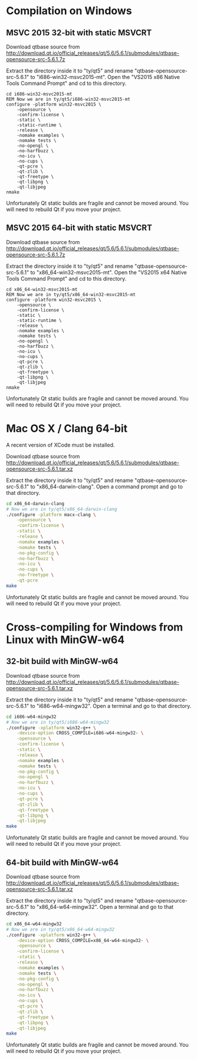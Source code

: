 # Compilation on Windows

## MSVC 2015 32-bit with static MSVCRT

Download qtbase source from http://download.qt.io/official_releases/qt/5.6/5.6.1/submodules/qtbase-opensource-src-5.6.1.7z

Extract the directory inside it to "ty/qt5" and rename "qtbase-opensource-src-5.6.1" to
"i686-win32-msvc2015-mt". Open the "VS2015 x86 Native Tools Command Prompt" and cd to
this directory.

```batch
cd i686-win32-msvc2015-mt
REM Now we are in ty/qt5/i686-win32-msvc2015-mt
configure -platform win32-msvc2015 \
    -opensource \
    -confirm-license \
    -static \
    -static-runtime \
    -release \
    -nomake examples \
    -nomake tests \
    -no-opengl \
    -no-harfbuzz \
    -no-icu \
    -no-cups \
    -qt-pcre \
    -qt-zlib \
    -qt-freetype \
    -qt-libpng \
    -qt-libjpeg
nmake
```

Unfortunately Qt static builds are fragile and cannot be moved around. You will need to rebuild Qt
if you move your project.

## MSVC 2015 64-bit with static MSVCRT

Download qtbase source from http://download.qt.io/official_releases/qt/5.6/5.6.1/submodules/qtbase-opensource-src-5.6.1.7z

Extract the directory inside it to "ty/qt5" and rename "qtbase-opensource-src-5.6.1" to
"x86_64-win32-msvc2015-mt". Open the "VS2015 x64 Native Tools Command Prompt" and cd to
this directory.

```batch
cd x86_64-win32-msvc2015-mt
REM Now we are in ty/qt5/x86_64-win32-msvc2015-mt
configure -platform win32-msvc2015 \
    -opensource \
    -confirm-license \
    -static \
    -static-runtime \
    -release \
    -nomake examples \
    -nomake tests \
    -no-opengl \
    -no-harfbuzz \
    -no-icu \
    -no-cups \
    -qt-pcre \
    -qt-zlib \
    -qt-freetype \
    -qt-libpng \
    -qt-libjpeg
nmake
```

Unfortunately Qt static builds are fragile and cannot be moved around. You will need to rebuild Qt
if you move your project.

# Mac OS X / Clang 64-bit

A recent version of XCode must be installed.

Download qtbase source from http://download.qt.io/official_releases/qt/5.6/5.6.1/submodules/qtbase-opensource-src-5.6.1.tar.xz

Extract the directory inside it to "ty/qt5" and rename "qtbase-opensource-src-5.6.1" to
"x86_64-darwin-clang". Open a command prompt and go to that directory.

```sh
cd x86_64-darwin-clang
# Now we are in ty/qt5/x86_64-darwin-clang
./configure -platform macx-clang \
    -opensource \
    -confirm-license \
    -static \
    -release \
    -nomake examples \
    -nomake tests \
    -no-pkg-config \
    -no-harfbuzz \
    -no-icu \
    -no-cups \
    -no-freetype \
    -qt-pcre
make
```

Unfortunately Qt static builds are fragile and cannot be moved around. You will need to rebuild Qt
if you move your project.

# Cross-compiling for Windows from Linux with MinGW-w64

## 32-bit build with MinGW-w64

Download qtbase source from http://download.qt.io/official_releases/qt/5.6/5.6.1/submodules/qtbase-opensource-src-5.6.1.tar.xz

Extract the directory inside it to "ty/qt5" and rename "qtbase-opensource-src-5.6.1" to
"i686-w64-mingw32". Open a terminal and go to that directory.

```sh
cd i686-w64-mingw32
# Now we are in ty/qt5/i686-w64-mingw32
./configure -xplatform win32-g++ \
    -device-option CROSS_COMPILE=i686-w64-mingw32- \
    -opensource \
    -confirm-license \
    -static \
    -release \
    -nomake examples \
    -nomake tests \
    -no-pkg-config \
    -no-opengl \
    -no-harfbuzz \
    -no-icu \
    -no-cups \
    -qt-pcre \
    -qt-zlib \
    -qt-freetype \
    -qt-libpng \
    -qt-libjpeg
make
```

Unfortunately Qt static builds are fragile and cannot be moved around. You will need to rebuild Qt
if you move your project.

## 64-bit build with MinGW-w64

Download qtbase source from http://download.qt.io/official_releases/qt/5.6/5.6.1/submodules/qtbase-opensource-src-5.6.1.tar.xz

Extract the directory inside it to "ty/qt5" and rename "qtbase-opensource-src-5.6.1" to
"x86_64-w64-mingw32". Open a terminal and go to that directory.

```sh
cd x86_64-w64-mingw32
# Now we are in ty/qt5/x86_64-w64-mingw32
./configure -xplatform win32-g++ \
    -device-option CROSS_COMPILE=x86_64-w64-mingw32- \
    -opensource \
    -confirm-license \
    -static \
    -release \
    -nomake examples \
    -nomake tests \
    -no-pkg-config \
    -no-opengl \
    -no-harfbuzz \
    -no-icu \
    -no-cups \
    -qt-pcre \
    -qt-zlib \
    -qt-freetype \
    -qt-libpng \
    -qt-libjpeg
make
```

Unfortunately Qt static builds are fragile and cannot be moved around. You will need to rebuild Qt
if you move your project.
